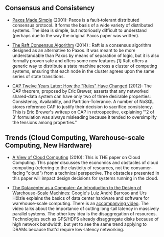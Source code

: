 ## <a name='consensus'> Consensus and Consistency

* [Paxos Made Simple](http://research.microsoft.com/en-us/um/people/lamport/pubs/paxos-simple.pdf) (2001): Paxos is a fault-tolerant distributed consensus protocol. It forms the basis of a wide variety of distributed systems. The idea is simple, but notoriously difficult to understand (perhaps due to the way the original Paxos paper was written).

* [The Raft Consensus Algorithm](https://ramcloud.stanford.edu/wiki/download/attachments/11370504/raft.pdf) (2014) : Raft is a consensus algorithm designed as an alternative to Paxos. It was meant to be more understandable than Paxos by means of separation of logic, but it is also formally proven safe and offers some new features.[1] Raft offers a generic way to distribute a state machine across a cluster of computing systems, ensuring that each node in the cluster agrees upon the same series of state transitions. 

* [CAP Twelve Years Later: How the "Rules" Have Changed](http://www.computer.org/cms/Computer.org/ComputingNow/homepage/2012/0512/T_CO2_CAP12YearsLater.pdf) (2012): The CAP theorem, proposed by Eric Brewer, asserts that any net­worked shared-data system can have only two of three desirable properties: Consistency, Availability, and Partition-Tolerance. A number of NoSQL stores reference CAP to justify their decision to sacrifice consistency. This is Eric Brewer's writeup on CAP in retrospective, explaining "'2 of 3' formulation was always misleading because it tended to oversimplify the tensions among properties."


## <a name='trends'> Trends (Cloud Computing, Warehouse-scale Computing, New Hardware)

* [A View of Cloud Computing](http://www.cs.berkeley.edu/~rxin/db-papers/cloudcomputing.pdf) (2010): This is THE paper on Cloud Computing. This paper discusses the economics and obstacles of cloud computing (referring to the elasticity of resources, not the consumer-facing "cloud") from a technical perspective. The obstacles presented in this paper will impact design decisions for systems running in the cloud.

* [The Datacenter as a Computer: An Introduction to the Design of Warehouse-Scale Machines](http://www.cs.berkeley.edu/~rxin/db-papers/WarehouseScaleComputing.pdf): Google's Luiz André Barroso and Urs Hölzle explains the basics of data center hardware and software for warehouse-scale computing. There is an [accompanying video](http://dl.acm.org/citation.cfm?id=2019527&bnc=1). The video talks about the importance of cutting long-tail latency in massively parallel systems. The other key idea is the disaggregation of resources. Technologies such as GFS/HDFS already disaggregate disks because of high network bandwidth, but yet to see the same trend applying to DRAMs because that'd require low-latency networking.

